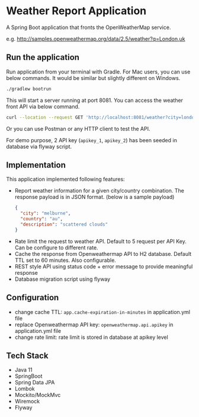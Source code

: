 # Weather Report Application

A Spring Boot application that fronts the OpenWeatherMap service. 

e.g. http://samples.openweathermap.org/data/2.5/weather?q=London,uk

## Run the application

Run application from your terminal with Gradle. For Mac users, you can use below commands. It would be similar but slightly different on Windows.

```bash
./gradlew bootrun
```

This will start a server running at port 8081. You can access the weather front API via below command.
```bash
curl --location --request GET 'http://localhost:8081/weather?city=london&country=uk&apikey=apikey_1'
```

Or you can use Postman or any HTTP client to test the API.

For demo purpose, 2 API key (`apikey_1`, `apikey_2`) has been seeded in database via flyway script.



## Implementation

This application implemented following features:
- Report weather information for a given city/country combination. The response payload is in JSON format. (below is a sample payload)
    ```json
    {
      "city": "melburne",
      "country": "au",
      "description": "scattered clouds"
    }
    ```
- Rate limit the request to weather API. Default to 5 request per API Key. Can be configure to different rate.
- Cache the response from Openweathermap API to H2 database. Default TTL set to 60 minutes. Also configurable.
- REST style API using status code + error message to provide meaningful response
- Database migration script using flyway

## Configuration

- change cache TTL: `app.cache-expiration-in-minutes` in application.yml file
- replace Openweathermap API key: `openweathermap.api.apikey` in application.yml file
- change rate limit: rate limit is stored in database at apikey level

## Tech Stack

- Java 11
- SpringBoot
- Spring Data JPA
- Lombok
- Mockito/MockMvc
- Wiremock
- Flyway